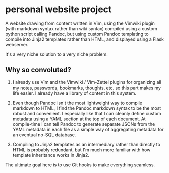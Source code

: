 personal website project
========================

A website drawing from content written in Vim, using the Vimwiki plugin (with
markdown syntax rather than wiki syntax) compiled using a custom python script
calling Pandoc, but using custom Pandoc templating to compile into Jinja2
templates rather than HTML, and displayed using a Flask webserver.

It's a very niche solution to a very niche problem.

## Why so convoluted?

1. I already use Vim and the Vimwiki / Vim-Zettel plugins for organizing all my
   notes, passwords, bookmarks, thoughts, etc. so this part makes my life
   easier. I already have a library of content in this system.

2. Even though Pandoc isn't the most lightweight way to compile markdown to
   HTML, I find the Pandoc markdown syntax to be the most robust and
   convenient. I especially like that I can cleanly define custom metadata
   using a YAML section at the top of each document. At compile-time I can tell
   Pandoc to generate separate JSONs from the YAML metadata in each file as a
   simple way of aggregating metadata for an eventual no-SQL database.

3. Compiling to Jinja2 templates as an intermediary rather than directly to
   HTML is probably redundant, but I'm much more familiar with how template
   inheritance works in Jinja2.

The ultimate goal here is to use Git hooks to make everything seamless.
